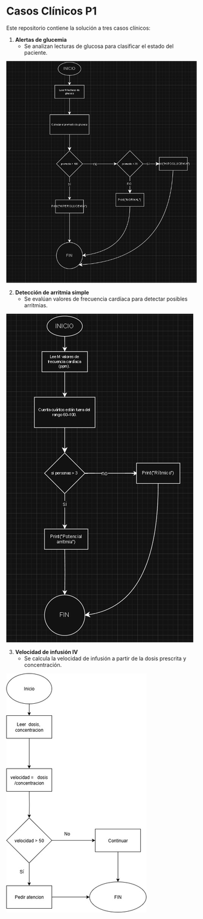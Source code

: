# Casos Clínicos P1

Este repositorio contiene la solución a tres casos clínicos:

1. **Alertas de glucemia**  
   - Se analizan lecturas de glucosa para clasificar el estado del paciente.

![alt text](Alertas_glucemia.png)

2. **Detección de arritmia simple**  
   - Se evalúan valores de frecuencia cardíaca para detectar posibles arritmias.

![alt text](Arritmia.png)

3. **Velocidad de infusión IV**  
   - Se calcula la velocidad de infusión a partir de la dosis prescrita y concentración.

![alt text](<Infusion.jpg>)